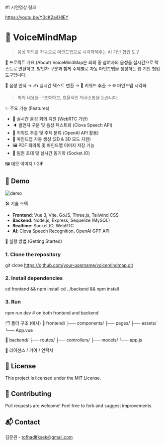 #1 시연영상 링크

https://youtu.be/Y0cK2a4HlEY 

# 🧠 VoiceMindMap
> 음성 회의를 자동으로 마인드맵으로 시각화해주는 AI 기반 협업 도구

🎯 프로젝트 개요 (About)
VoiceMindMap은 회의 중 참여자의 음성을 실시간으로 텍스트로 변환하고,
발언자 구분과 함께 주제별로 자동 마인드맵을 생성하는 웹 기반 협업 도구입니다.

🎤 음성 인식 → ✍️ 실시간 텍스트 변환 → 🧠 키워드 추출 → 🌐 마인드맵 시각화

> 회의 내용을 구조화하고, 효율적인 의사소통을 돕습니다.

✨ 주요 기능 (Features)
- 🎤 실시간 음성 회의 지원 (WebRTC 기반)
- 🔈 발언자 구분 및 음성 텍스트화 (Clova Speech API)
- 🧠 키워드 추출 및 주제 분류 (OpenAI API 활용)
- 🌳 마인드맵 자동 생성 (2D & 3D 모드 지원)
- 🖼️ PDF 회의록 및 마인드맵 이미지 저장 기능
- 👥 팀원 초대 및 실시간 동기화 (Socket.IO)

🖼️ 데모 이미지 / GIF
## 📸 Demo
![demo](link-to-demo.gif)

🛠️ 기술 스택
- **Frontend**: Vue 3, Vite, GoJS, Three.js, Tailwind CSS
- **Backend**: Node.js, Express, Sequelize (MySQL)
- **Realtime**: Socket.IO, WebRTC
- **AI**: Clova Speech Recognition, OpenAI GPT API

🚀 실행 방법 (Getting Started)
### 1. Clone the repository
git clone https://github.com/your-username/voicemindmap.git

### 2. Install dependencies
cd frontend && npm install
cd ../backend && npm install

### 3. Run
npm run dev # on both frontend and backend

🗂️ 폴더 구조 (예시)
📁 frontend/
├── components/
├── pages/
├── assets/
└── App.vue

📁 backend/
├── routes/
├── controllers/
├── models/
└── app.js

📄 라이선스 / 기여 / 연락처
## 📝 License
This project is licensed under the MIT License.

## 🤝 Contributing
Pull requests are welcome! Feel free to fork and suggest improvements.

## 📬 Contact
김문권 - [tofhadlfksek@gmail.com](mailto:tofhadlfksek@gmail.com)

